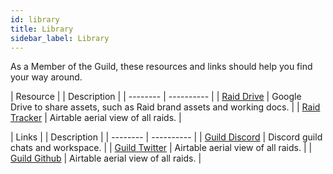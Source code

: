 ```yaml
---
id: library
title: Library
sidebar_label: Library
---
```


As a Member of the Guild, these resources and links should help you find your way around.

| Resource | | Description |
| -------- | ---------- |
| [Raid Drive](https://drive.google.com/drive/folders/1rL_i6FtwfJPRbHAdKF36yl6PA6TXuSqL?usp=sharing)  | Google Drive to share assets, such as Raid brand assets and working docs. |
| [Raid Tracker](https://airtable.com/shroSz4GxtXmlzkrv)  | Airtable aerial view of all raids. |

| Links | | Description |
| -------- | ---------- |
| [Guild Discord](https://discord.gg/PvWe9JD)  | Discord guild chats and workspace. |
| [Guild Twitter](https://twitter.com/RaidGuild)  | Airtable aerial view of all raids. |
| [Guild Github](https://github.com/raid-guild)  | Airtable aerial view of all raids. |


